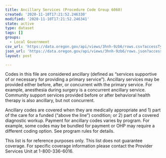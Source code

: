 ```yaml
---
title: Ancillary Services (Procedure Code Group 6060)
created: '2020-11-10T17:21:52.246330'
modified: '2020-11-10T17:21:52.246341'
state: active
type: dataset
tags: []
groups:
  - Local Government
csv_url: 'https://data.oregon.gov/api/views/3hnh-9zb6/rows.csv?accessType=DOWNLOAD'
json_url: 'https://data.oregon.gov/api/views/3hnh-9zb6/rows.json?accessType=DOWNLOAD'
layout: post

---
```

Codes in this file are considered ancillary (defined as “services supportive of or necessary for providing a primary service”). Ancillary services may be provided either before, after, or concurrent with the primary service. For example, anesthesia during surgery is a concurrent ancillary service. Community support services provided before or after behavioral health therapy is also ancillary, but not concurrent.  

Ancillary codes are covered when they are medically appropriate and 1) part of the care for a funded (“above the line”) condition; or 2) part of a covered diagnostic workup. Payment for ancillary codes varies by program. For example, some codes may be bundled for payment or OHP may require a different coding option. See program rules for details.  
		
This list is for reference purposes only. This list does not guarantee coverage. For specific coverage information please contact the Provider Services Unit at 1-800-336-6016.
